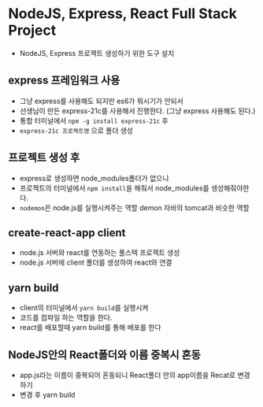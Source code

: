 # NodeJS, Express, React Full Stack Project
* NodeJS, Express 프로젝트 생성하기 위한 도구 설치

##  express 프레임워크 사용
* 그냥 express를 사용해도 되지만 es6가 뭐시기가 안되서
* 선생님이 만든 express-21c를 사용해서 진행한다. (그냥 express 사용해도 된다.)
* 통합 터미널에서 ```npm -g install express-21c``` 후
* ```express-21c 프로젝트명``` 으로 폴더 생성

## 프로젝트 생성 후
* express로 생성하면 node_modules폴더가 없으니
* 프로젝트의 터미널에서 ```npm install```을 해줘서 node_modules를 생성해줘야한다.
* ```nodemon```은 node.js를 실행시켜주는 역할 demon 자바의 tomcat과 비슷한 역할

## create-react-app client
* node.js 서버와 react를 연동하는 풀스텍 프로젝트 생성
* node.js 서버에 client 폴더를 생성하여 react와 연결

## yarn build
* client의 터미널에서 ```yarn build```를 실행시켜
* 코드를 컴파일 하는 역할을 한다.
* react를 배포할때 yarn build를 통해 배포를 한다

## NodeJS안의 React폴더와 이름 중복시 혼동
* app.js라는 이름이 중복되어 혼동되니 React폴더 안의 app이름을  Recat로 변경하기
* 변경 후 yarn build